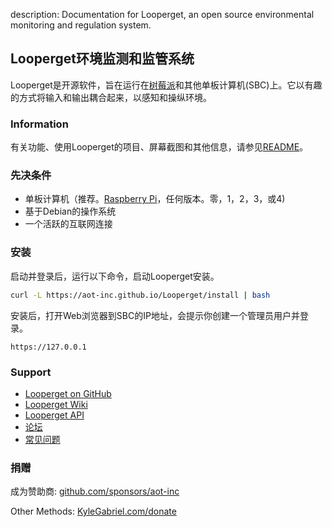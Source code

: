 description: Documentation for Looperget, an open source environmental monitoring and regulation system.

## Looperget环境监测和监管系统

Looperget是开源软件，旨在运行在[树莓派](https://en.wikipedia.org/wiki/Raspberry_Pi)和其他单板计算机(SBC)上。它以有趣的方式将输入和输出耦合起来，以感知和操纵环境。

### Information

有关功能、使用Looperget的项目、屏幕截图和其他信息，请参见[README](https://github.com/aot-inc/Looperget#uses)。

### 先决条件

*   单板计算机（推荐。[Raspberry Pi](https://www.raspberrypi.org/)，任何版本。零，1，2，3，或4)
*   基于Debian的操作系统
*   一个活跃的互联网连接

### 安装

启动并登录后，运行以下命令，启动Looperget安装。

```bash
curl -L https://aot-inc.github.io/Looperget/install | bash
```

安装后，打开Web浏览器到SBC的IP地址，会提示你创建一个管理员用户并登录。

```
https://127.0.0.1
```

### Support

*   [Looperget on GitHub](https://github.com/aot-inc/Looperget)
*   [Looperget Wiki](https://github.com/aot-inc/Looperget/wiki)
*   [Looperget API](https://aot-inc.github.io/Looperget/looperget-api.html)
*   [论坛](https://forum.radicaldiy.com)
*   [常见问题](https://forum.radicaldiy.com/docs?category=23&tags=looperget)

### 捐赠

成为赞助商: [github.com/sponsors/aot-inc](https://github.com/sponsors/aot-inc)

Other Methods: [KyleGabriel.com/donate](https://aot-inc.com/donate)
